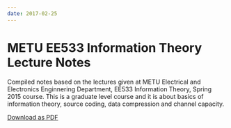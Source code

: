 ```yaml
---
date: 2017-02-25
---
```

# METU EE533 Information Theory Lecture Notes

Compiled notes based on the lectures given at METU Electrical and Electronics Enginnering Department, EE533 Information Theory, Spring 2015 course. This is a graduate level course and it is about basics of information theory, source coding, data compression and channel capacity.

[Download as PDF](dow/ee533_information_theory_alper_yazar.pdf)
